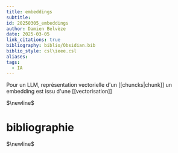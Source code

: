 ```yaml
---
title: embeddings
subtitle: 
id: 20250305_embeddings
author: Damien Belvèze
date: 2025-03-05
link_citations: true
bibliography: biblio/Obsidian.bib
biblio_style: csl\ieee.csl
aliases: 
tags:
  - IA
---
```

Pour un LLM, représentation vectorielle d'un [[chuncks|chunk]]
un embedding est issu d'une [[vectorisation]]


$\newline$
# bibliographie
$\newline$






